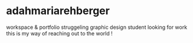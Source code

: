 # adahmariarehberger
workspace &amp; portfolio
struggeling graphic design student looking for work
this is my way of reaching out to the world !
